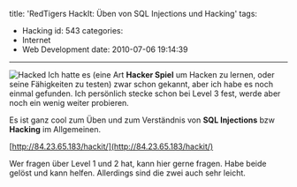 title: 'RedTigers HackIt: Üben von SQL Injections und Hacking'
tags:
  - Hacking
id: 543
categories:
  - Internet
  - Web Development
date: 2010-07-06 19:14:39
---

![Hacked](http://i50.tinypic.com/10o17bk.jpg "Hacked")
Ich hatte es (eine Art **Hacker Spiel** um Hacken zu lernen, oder seine Fähigkeiten zu testen) zwar schon gekannt, aber ich habe es noch einmal gefunden. Ich persönlich stecke schon bei Level 3 fest, werde aber noch ein wenig weiter probieren.

Es ist ganz cool zum Üben und zum Verständnis von **SQL Injections** bzw **Hacking** im Allgemeinen.

[http://84.23.65.183/hackit/](http://84.23.65.183/hackit/)

Wer fragen über Level 1 und 2 hat, kann hier gerne fragen. Habe beide gelöst und kann helfen. Allerdings sind die zwei auch sehr leicht.